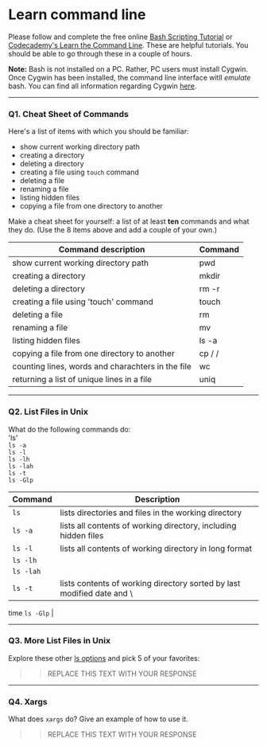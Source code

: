 # Learn command line

Please follow and complete the free online [Bash Scripting Tutorial](https://ryanstutorials.net/bash-scripting-tutorial/) or [Codecademy's Learn the Command Line](https://www.codecademy.com/learn/learn-the-command-line). These are helpful tutorials. You should be able to go through these in a couple of hours.

**Note:** Bash is not installed on a PC. Rather, PC users must install Cygwin. Once Cygwin has been installed, the command line interface witll _emulate_ bash. You can find all information regarding Cygwin [here](https://www.cygwin.com/).

---

### Q1.  Cheat Sheet of Commands  

Here's a list of items with which you should be familiar:  
* show current working directory path
* creating a directory
* deleting a directory
* creating a file using `touch` command
* deleting a file
* renaming a file
* listing hidden files
* copying a file from one directory to another

Make a cheat sheet for yourself: a list of at least **ten** commands and what they do.  (Use the 8 items above and add a couple of your own.)  

> >
Command description | Command
------------------- | -------
show current working directory path | pwd
creating a directory | mkdir <directory name>
deleting a directory | rm -r <directory name>
creating a file using 'touch' command | touch <file name>
deleting a file | rm <file name>
renaming a file | mv <old file name> <new file name>
listing hidden files | ls -a
copying a file from one directory to another | cp /<source file> /<destination directory>
counting lines, words and charachters in the file | wc <file name>
returning a list of unique lines in a file | uniq <file name>

---

### Q2.  List Files in Unix   

What do the following commands do:  
'ls'   
`ls -a`   
`ls -l`  
`ls -lh`   
`ls -lah`   
`ls -t`  
`ls -Glp`  

> > 
Command | Description
------- | -----------
`ls` | lists directories and files in the working directory
`ls -a` | lists	 all contents of  working directory, including hidden files
`ls -l`	 | lists all contents of  working directory in long format
`ls -lh` |
`ls -lah` |
`ls -t` | lists	contents of working directory sorted by	last modified date and \
time
`ls -Glp` |

---

### Q3.  More List Files in Unix  

Explore these other [ls options](http://www.techonthenet.com/unix/basic/ls.php) and pick 5 of your favorites:

> > REPLACE THIS TEXT WITH YOUR RESPONSE

---

### Q4.  Xargs   

What does `xargs` do? Give an example of how to use it.

> > REPLACE THIS TEXT WITH YOUR RESPONSE

 

